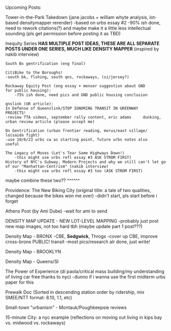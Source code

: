 Upcoming Posts: 

Tower-in-the-Park Takedown (jane jacobs + william whyte analysis, lot-based densitymapper rerender)
-based on urbs essay #2
-90% ish done, need to rework citations(?) and maybe make it a little less intellectual sounding (pls get permission before posting it as TBD)

Inequity Series **HAS MULTIPLE POST IDEAS, THESE ARE ALL SEPARATE POSTS UNDER ONE SERIES, MUCH LIKE DENSITY MAPPER** (inspired by nakib interview)

	South Bx gentrification (eng final)
	
	CitiBike to the Boroughs!
	-south bk, flshing, south qns, rockaways, (si/jersey?)

	Rockaway Equity Post (eng essay + menser suggestion about GND 		for public housing): 
		-75% ish done, need pics and GND public housing conclusion
		
	qnslink (UR article):
	In Defense of Queenslink/STOP IGNORING TRANSIT IN GREENWAY 					 PROJECTS! 
	-review TTA videos, september rally content, eric adams 	dunking, urban review article (please accept me)

	On Gentrification (urban frontier reading, morus/east village/	loisaida fight)
	-use 10/6/23 urbs cw as starting point, future urbs notes also 		useful

	The Legacy of Moses (Let's Tear Some Highways Down!)
		-this might use urbs refl essay #3 ASK STROM FIRST)
	History of NYC's Subway, Modern Projects and why we still can't let go of our "Manhattan-Centrism" (nakib interview)
		-this might use urbs refl essay #3 too (ASK STROM FIRST)

maybe combine these two?? ^^^^^^


Providence: The New Biking City (original title: a tale of two qualities, changed because the bikes won me over)
-didn't start, pls start before i forget 

Athens Post (by Ami Dube)
-wait for ami to send

DENSITY MAP UPDATE - NEW LOT-LEVEL MAPPING
-probably just post new map images, not too hard tbh (maybe update part 1 post???)

Density Map - BRONX
	-CBE, **Sedgwick**, Throgs
		-cover up CBE, improve cross-bronx PUBLIC! transit
-most pics/research alr done, just write!

Density Map - BROOKLYN

Density Map - Queens/SI

The Power of Experience (di paola/critical mass building/my understanding of living car free thanks to nyc)
-dunno if i wanna use the first midterm urbs paper for this

Prewalk Doc (Sorted in descending station order by ridership, mix SMEE/NTT format: 8.10, 1.1, etc) 

Small-town "urbanism" - Montauk/Poughkeepsie reviews 

15-minute City: a nyc example (reflections on moving out living in kips bay vs. midwood vs. rockaways) 